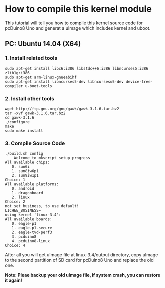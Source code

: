 # How to compile this kernel module

This tutorial will tell you how to compile this kernel source code for pcDuino8 Uno and generat a uImage which includes kernel and uboot.


## PC: Ubuntu 14.04 (X64)
### 1. Install related tools
```
sudo apt-get install libc6:i386 libstdc++6:i386 libncurses5:i386 zlib1g:i386
sudo apt-get arm-linux-gnueabihf
sudo apt-get install libncurses5-dev libncursesw5-dev device-tree-compiler u-boot-tools

```
### 2. Install other tools
```
wget http://ftp.gnu.org/gnu/gawk/gawk-3.1.6.tar.bz2
tar -xvf gawk-3.1.6.tar.bz2
cd gawk-3.1.6
./configure
make
sudo make install
```

### 3. Compile Source Code
```
./build.sh config
	Welcome to mkscript setup progress
All available chips:
   0. sun6i
   1. sun8iw6p1
   2. sun9iw1p1
Choice: 1
All available platforms:
   0. android
   1. dragonboard
   2. linux
Choice: 2
not set business, to use default!
LICHEE_BUSINESS=
using kernel 'linux-3.4':
All available boards:
   0. eagle-p1
   1. eagle-p1-secure
   2. eagle-tvd-perf3
   3. pcduino8
   4. pcduino8-linux
Choice: 4
```

After all you will get uImage file at linux-3.4/output directory, copy uImage to the second partition of SD card for pcDuino8 Uno and replace the old one.

**Note: Pleae backup your old uImage file, if system crash, you can restore it again!**


